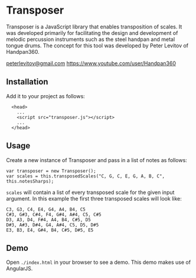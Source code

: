 # Transposer

Transposer is a JavaScript library that enables transposition of scales. It was developed primarily
for facilitating the design and development of melodic percussion instruments such as the steel handpan and
metal tongue drums. The concept for this tool was developed by Peter Levitov of Handpan360.

peterlevitov@gmail.com
https://www.youtube.com/user/Handpan360

## Installation

Add it to your project as follows:

```
  <head>
    ...
    <script src="transposer.js"></script>
    ...
  </head>
```

## Usage

Create a new instance of Transposer and pass in a list of notes as follows:

```
var transposer = new Transposer();
var scales = this.transposedScales("C, G, C, E, G, A, B, C", this.notesSharps);
```

`scales` will contain a list of every transposed scale for the given input argument. In this example
the first three transposed scales will look like:

```
C3, G3, C4, E4, G4, A4, B4, C5
C#3, G#3, C#4, F4, G#4, A#4, C5, C#5
D3, A3, D4, F#4, A4, B4, C#5, D5
D#3, A#3, D#4, G4, A#4, C5, D5, D#5
E3, B3, E4, G#4, B4, C#5, D#5, E5
```

## Demo

Open `./index.html` in your browser to see a demo. This demo makes use of AngularJS.
